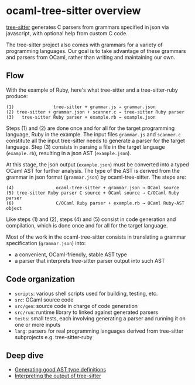 ocaml-tree-sitter overview
==

[tree-sitter](https://tree-sitter.github.io/tree-sitter/) generates C
parsers from grammars specified in json via javascript, with optional
help from custom C code.

The tree-sitter project also comes with grammars for a variety of
programming languages. Our goal is to take advantage of these
grammars and parsers from OCaml, rather than writing and
maintaining our own.

Flow
--

With the example of Ruby, here's what tree-sitter and a
tree-sitter-ruby produce:

```
(1)               tree-sitter + grammar.js → grammar.json
(2) tree-sitter + grammar.json + scanner.c → tree-sitter Ruby parser
(3)   tree-sitter Ruby parser + example.rb → example.json
```

Steps (1) and (2) are done once and for all for the target programming
language, Ruby in the example. The input files `grammar.js` and `scanner.c`
constitute all the input tree-sitter needs to generate a parser for
the target language. Step (3) consists in parsing a file in
the target language (`example.rb`), resulting in a json AST
(`example.json`).

At this stage, the json output (`example.json`) must be converted into
a typed OCaml AST for further analysis. The type of the AST is derived
from the grammar in json format (`grammar.json`) by ocaml-tree-sitter. The
steps are:

```
(4)                ocaml-tree-sitter + grammar.json → OCaml source
(5) tree-sitter Ruby parser C source + OCaml source → C/OCaml Ruby parser
(6)                C/OCaml Ruby parser + example.rb → OCaml Ruby-AST object
```

Like steps (1) and (2), steps (4) and (5) consist in code generation
and compilation, which is done once and for all for the target
language.

Most of the work in the ocaml-tree-sitter consists in translating a
grammar specification (`grammar.json`) into:

* a convenient, OCaml-friendly, stable AST type
* a parser that interprets tree-sitter parser output into such AST

Code organization
--

* `scripts`: various shell scripts used for building, testing, etc.
* `src`: OCaml source code
* `src/gen`: source code in charge of code generation
* `src/run`: runtime library to linked against generated parsers
* `tests`: small tests, each involving generating a parser and running
           it on one or more inputs
* `lang`: parsers for real programming languages derived from
          tree-sitter subprojects e.g. tree-sitter-ruby

Deep dive
--

* [Generating good AST type definitions](ast.md)
* [Interpreting the output of tree-sitter](parsing.md)
